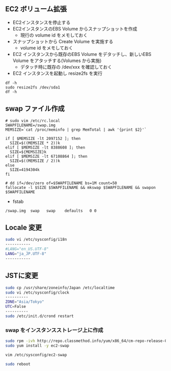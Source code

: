 ## EC2 ボリューム拡張
- EC2インスタンスを停止する
- EC2インスタンスのEBS Volume からスナップショットを作成
	- 現行の volume id をメモしておく
- スナップショットから Create Volume を実施する
	- volume id をメモしておく
- EC2 インスタンスから既存のEBS Volume をデタッチし、新しいEBS Volume をアタッチする(Volumes から実施)
	- デタッチ時に既存の /dev/xxx を確認しておく
- EC2 インスタンスを起動し resize2fs を実行

```
df -h
sudo resize2fs /dev/sda1
df -h
```

## swap ファイル作成

```
# sudo vim /etc/rc.local
SWAPFILENAME=/swap.img
MEMSIZE=`cat /proc/meminfo | grep MemTotal | awk '{print $2}'`

if [ $MEMSIZE -lt 2097152 ]; then
  SIZE=$((MEMSIZE * 2))k
elif [ $MEMSIZE -lt 8388608 ]; then
  SIZE=${MEMSIZE}k
elif [ $MEMSIZE -lt 67108864 ]; then
  SIZE=$((MEMSIZE / 2))k
else
  SIZE=4194304k
fi

# dd if=/dev/zero of=$SWAPFILENAME bs=1M count=50
fallocate -l $SIZE $SWAPFILENAME && mkswap $SWAPFILENAME && swapon $SWAPFILENAME
```

- fstab

```
/swap.img  swap   swap    defaults   0 0
```

## Locale 変更

```bash
sudo vi /etc/sysconfig/i18n
-----------
#LANG="en_US.UTF-8"
LANG="ja_JP.UTF-8"
-----------
```

## JSTに変更

```bash
sudo cp /usr/share/zoneinfo/Japan /etc/localtime
sudo vi /etc/sysconfig/clock
----------
ZONE="Asia/Tokyo"
UTC=False
----------
sudo /etc/init.d/crond restart
```

### swap をインスタンスストレージ上に作成

```bash
sudo rpm -ivh http://repo.classmethod.info/yum/x86_64/cm-repo-release-0.1.0-1.noarch.rpm
sudo yum install -y ec2-swap

vim /etc/sysconfig/ec2-swap

sudo reboot
```

